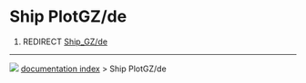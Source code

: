 # Ship PlotGZ/de
1.  REDIRECT [Ship\_GZ/de](Ship_GZ/de.md)



---
![](images/Right_arrow.png) [documentation index](../README.md) > Ship PlotGZ/de
